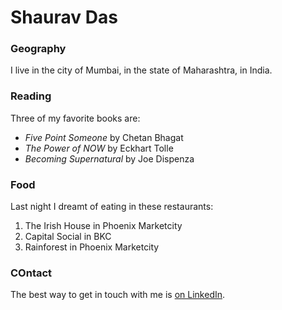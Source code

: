 # Shaurav Das

### Geography

I live in the city of Mumbai, in the state of Maharashtra, in India.

### Reading

Three of my favorite books are:

- *Five Point Someone* by Chetan Bhagat
- *The Power of NOW* by Eckhart Tolle
- *Becoming Supernatural* by Joe Dispenza

### Food

Last night I dreamt of eating in these restaurants:

1. The Irish House in Phoenix Marketcity
2. Capital Social in BKC
3. Rainforest in Phoenix Marketcity

### COntact

The best way to get in touch with me is [on LinkedIn](https://in.linkedin.com/).
